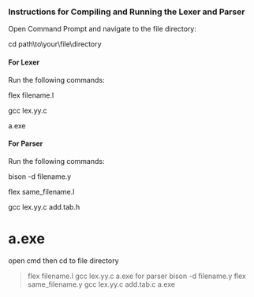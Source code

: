 ### Instructions for Compiling and Running the Lexer and Parser

Open Command Prompt and navigate to the file directory:

cd path\to\your\file\directory

#### For Lexer

Run the following commands:

flex filename.l

gcc lex.yy.c

a.exe



#### For Parser

Run the following commands:

bison -d filename.y

flex same_filename.l

gcc lex.yy.c add.tab.h

a.exe
=======
open cmd then cd to file directory 
>flex filename.l
>gcc lex.yy.c
>a.exe
for parser
>bison -d filename.y
>flex same_filename.y
>gcc lex.yy.c add.tab.c
>a.exe
